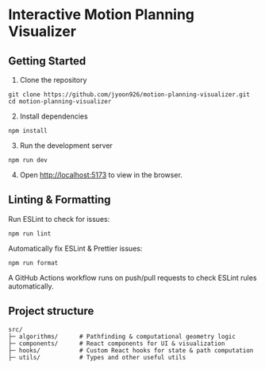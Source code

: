 # Interactive Motion Planning Visualizer

## Getting Started

1. Clone the repository

```
git clone https://github.com/jyoon926/motion-planning-visualizer.git
cd motion-planning-visualizer
```

2. Install dependencies

```
npm install
```

3. Run the development server

```
npm run dev
```

4. Open [http://localhost:5173](http://localhost:5173) to view in the browser.

## Linting & Formatting

Run ESLint to check for issues:

```
npm run lint
```

Automatically fix ESLint & Prettier issues:

```
npm run format
```

A GitHub Actions workflow runs on push/pull requests to check ESLint rules automatically.

## Project structure

```
src/
├─ algorithms/      # Pathfinding & computational geometry logic
├─ components/      # React components for UI & visualization
├─ hooks/           # Custom React hooks for state & path computation
├─ utils/           # Types and other useful utils
```
